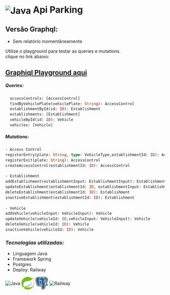 
# <img align="center" alt="Java" height="80" width="100" src="https://pngimg.com/uploads/parking/parking_PNG71.png"> Api Parking

## Versão Graphql:

 - Sem relatório momentâneamente

Utilize o playground para testar as queries e mutations. <br />
clique no link abaixo:
## [Graphiql Playground aqui](https://parkinggraphql-production.up.railway.app/graphiql) <br />


##### ***Queries:***
```graphql
  accessControls: [AccessControl]
  findByVehiclePlate(vehiclePlate: String): AccessControl
  establishmentById(id: ID): Establishment
  establishments: [Establishment]
  vehicleById(id: ID): Vehicle
  vehicles: [Vehicle]
```

##### ***Mutations:***
```graphql
- Access Control
registerEntry(plate: String, type: VehicleType,establishmentId: ID): AccessControl
registerExit(plate: String): AccessControl
createAccessControl(establishmentId: ID): AccessControl

- Establishment
addEstablishment(establishmentInput: EstablishmentInput): Establishment
updateEstablishment(establishmentId: ID, establishmentInput: EstablishmentInput): Establishment
deleteEstablishment(establishmentId: ID): Establishment
inactiveEstablishment(establishmentId: ID): Establishment

- Vehicle
addVehicle(vehicleInput: VehicleInput): Vehicle
updateVehicle(vehicleId: ID,vehicleInput: VehicleInput): Vehicle
deleteVehicle(vehicleId: ID): Vehicle
inactiveVehicle(vehicleId: ID): Vehicle
```
### ***Tecnologias utilizadas:***
- Linguagem Java  <br />
- Framework Spring
- Postgres  <br />
- Deploy: Railway <br />


<div style="display: inline_block">
   <img align="center" alt="Java" height="70" width="40" src="https://seeklogo.com/images/J/java-logo-7833D1D21A-seeklogo.com.png">
   <img align="center" alt="Spring" height="40" width="40" src="https://github.com/harrissondutra/harrissondutra/blob/main/.img/logo-spring.png">
   <img align="center" alt="Postgres" height="40" width="40" src="https://github.com/harrissondutra/harrissondutra/blob/main/.img/postgresql_logo_icon_170835.png">
   <img align="center" alt="Railway" height="50" width="50" src="https://images.crunchbase.com/image/upload/c_pad,f_auto,q_auto:eco,dpr_1/h3m0hmstlq9maq7t8tyc">
</div>


